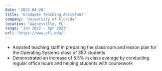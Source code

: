 ```yaml
---
date: '2022-04-28'
title: 'Graduate Teaching Assistant'
company: 'University of Florida'
location: 'Gainesville, FL'
range: 'Jan 2022 - Apr 2023'
url: 'https://www.ufl.edu/'
---
```


- Assisted teaching staff in preparing the classroom and lesson plan for the Operating Systems class of 350 students
- Demonstrated an increase of 5.5% in class average by conducting regular office hours and helping students with coursework
